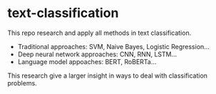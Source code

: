 # text-classification
This repo research and apply all methods in text classification.
- Traditional approaches: SVM, Naive Bayes, Logistic Regression...
- Deep neural network approaches: CNN, RNN, LSTM...
- Language model appoaches: BERT, RoBERTa...

This research give a larger insight in ways to deal with classification problems.
